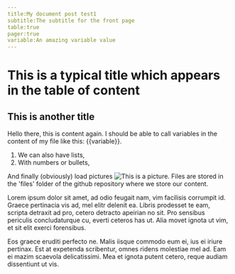 ```yaml
---
title:My document post test1
subtitle:The subtitle for the front page
table:true
pager:true
variable:An amazing variable value
---
```


# This is a typical title which appears in the table of content

## This is another title

Hello there, this is content again. I should be able to call variables in the content of my file like this: {{variable}}.

1. We can also have lists,
1. With numbers or bullets,

And finally (obviously) load pictures ![This is a picture](../sample/files/pic.jpg). Files are stored in the 'files' folder of the github repository where we store our content.


Lorem ipsum dolor sit amet, ad odio feugait nam, vim facilisis corrumpit id. Graece pertinacia vis ad, mel elitr delenit ea. Libris prodesset te eam, scripta detraxit ad pro, cetero detracto apeirian no sit. Pro sensibus periculis concludaturque cu, everti ceteros has ut. Alia movet ignota ut vim, et sit elit exerci forensibus.

Eos graece eruditi perfecto ne. Malis iisque commodo eum ei, ius ei iriure pertinax. Est at expetenda scribentur, omnes ridens molestiae mel ad. Eam ei mazim scaevola delicatissimi. Mea et ignota putent cetero, reque audiam dissentiunt ut vis.